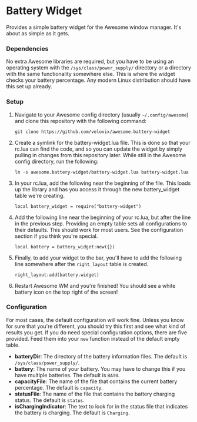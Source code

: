 # Battery Widget
Provides a simple battery widget for the Awesome window manager. It's about as simple as it gets.

### Dependencies

No extra Awesome libraries are required, but you have to be using an operating system with the `/sys/class/power_supply/`
directory or a directory with the same functionality somewhere else. This is where the widget checks your battery
percentage. Any modern Linux distribution should have this set up already.

### Setup

1. Navigate to your Awesome config directory (usually `~/.config/awesome`) and clone this repository with the following
command:

	```
	git clone https://github.com/velovix/awesome.battery-widget
	```
2. Create a symlink for the battery-widget.lua file. This is done so that your rc.lua can find the code, and so you can
update the widget by simply pulling in changes from this repository later. While still in the Awesome config directory,
run the following:

	```
	ln -s awesome.battery-widget/battery-widget.lua battery-widget.lua
	```
3. In your rc.lua, add the following near the beginning of the file. This loads up the library and has you access it
through the new battery_widget table we're creating.

	```
	local battery_widget = require("battery-widget")
	```
4. Add the following line near the beginning of your rc.lua, but after the line in the previous step. Providing an
empty table sets all configurations to their defaults. This should work for most users. See the configuration section
if you think you're special.

	```
	local battery = battery_widget:new({})
	```
5. Finally, to add your widget to the bar, you'll have to add the following line somewhere after the `right_layout`
table is created.

	```
	right_layout:add(battery.widget)
	```
6. Restart Awesome WM and you're finished! You should see a white battery icon on the top right of the screen!

### Configuration

For most cases, the default configuration will work fine. Unless you know for sure that you're different, you should
try this first and see what kind of results you get. If you do need special configuration options, there are five
provided. Feed them into your `new` function instead of the default empty table.

- **batteryDir**: The directory of the battery information files. The default is `/sys/class/power_supply/`.
- **battery**: The name of your battery. You may have to change this if you have multiple batteries. The default is
`BAT0`.
- **capacityFile**: The name of the file that contains the current battery percentage. The default is `capacity`.
- **statusFile**: The name of the file that contains the battery charging status. The default is `status`.
- **isChargingIndicator**: The text to look for in the status file that indicates the battery is charging. The
default is `Charging`.

